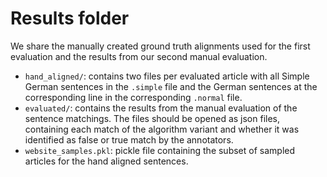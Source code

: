 # Results folder

We share the manually created ground truth alignments used for the first evaluation and the results from our second manual evaluation. 
- `hand_aligned/`: contains two files per evaluated article with all Simple German sentences in the `.simple` file and the German sentences at the corresponding line in the corresponding `.normal` file.
- `evaluated/`: contains the results from the manual evaluation of the sentence matchings. The files should be opened as json files, containing each match of the algorithm variant and whether it was identified as false or true match by the annotators.
- `website_samples.pkl`: pickle file containing the subset of sampled articles for the hand aligned sentences.